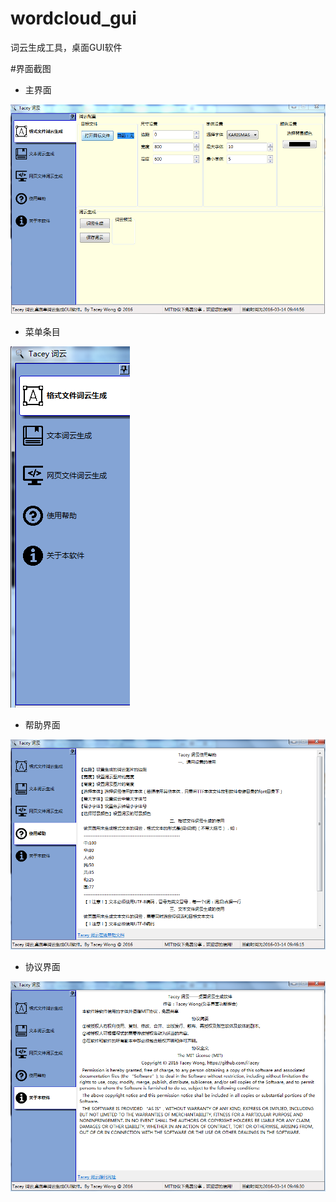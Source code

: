 # wordcloud_gui
词云生成工具，桌面GUI软件

#界面截图

+ 主界面

![主界面](img/main.PNG)

+ 菜单条目

![菜单条目](img/item.PNG)

+ 帮助界面

![帮助界面](img/help.PNG)

+ 协议界面

![协议界面](img/lic.PNG)
